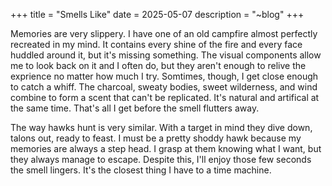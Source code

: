 +++
title = "Smells Like"
date = 2025-05-07
description = "~blog"
+++

Memories are very slippery. I have one of an old campfire almost perfectly recreated in my mind. It contains every shine of the fire and every face huddled around it, but it's missing something. The visual components allow me to look back on it and I often do, but they aren't enough to relive the exprience no matter how much I try. Somtimes, though, I get close enough to catch a whiff. The charcoal, sweaty bodies, sweet wilderness, and wind combine to form a scent that can't be replicated. It's natural and artifical at the same time. That's all I get before the smell flutters away. 

The way hawks hunt is very similar. With a target in mind they dive down, talons out, ready to feast. I must be a pretty shoddy hawk because my memories are always a step head. I grasp at them knowing what I want, but they always manage to escape. Despite this, I'll enjoy those few seconds the smell lingers. It's the closest thing I have to a time machine.









